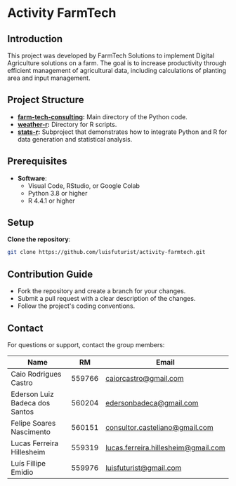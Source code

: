 # Activity FarmTech

## Introduction

This project was developed by FarmTech Solutions to implement Digital Agriculture solutions on a farm. The goal is to increase productivity through efficient management of agricultural data, including calculations of planting area and input management.

## Project Structure

- **[farm-tech-consulting](./farm-tech-consulting/README.md):** Main directory of the Python code.
- **[weather-r](./weather-r/README.md):** Directory for R scripts.
- **[stats-r](./stats-r/README.md):** Subproject that demonstrates how to integrate Python and R for data generation and statistical analysis.

## Prerequisites

- **Software**:
    - Visual Code, RStudio, or Google Colab
    - Python 3.8 or higher
    - R 4.4.1 or higher

## Setup

 **Clone the repository**:

```bash
git clone https://github.com/luisfuturist/activity-farmtech.git
```

## Contribution Guide

- Fork the repository and create a branch for your changes.
- Submit a pull request with a clear description of the changes.
- Follow the project's coding conventions.

## Contact

For questions or support, contact the group members:

| Name                          | RM       | Email                                                      |
| ------------------------------| -------- | ---------------------------------------------------------- |
| Caio Rodrigues Castro          | 559766   | [caiorcastro@gmail.com](mailto:caiorcastro@gmail.com)      |
| Ederson Luiz Badeca dos Santos | 560204   | [edersonbadeca@gmail.com](mailto:edersonbadeca@gmail.com)  |
| Felipe Soares Nascimento       | 560151   | [consultor.casteliano@gmail.com](mailto:consultor.casteliano@gmail.com) |
| Lucas Ferreira Hillesheim      | 559319   | [lucas.ferreira.hillesheim@gmail.com](mailto:lucas.ferreira.hillesheim@gmail.com) |
| Luís Fillipe Emidio            | 559976   | [luisfuturist@gmail.com](mailto:luisfuturist@gmail.com)    |
